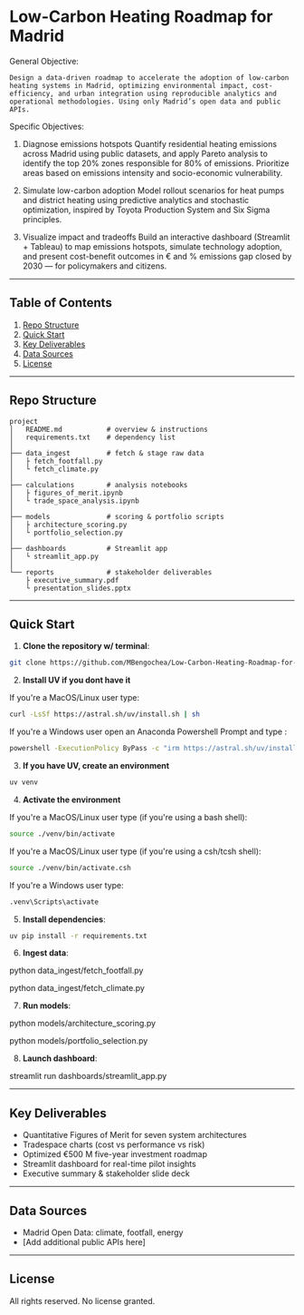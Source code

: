 # Low-Carbon Heating Roadmap for Madrid

General Objective:
```
Design a data-driven roadmap to accelerate the adoption of low-carbon heating systems in Madrid, optimizing environmental impact, cost-efficiency, and urban integration using reproducible analytics and operational methodologies. Using only Madrid’s open data and public APIs.
```
Specific Objectives:
1. Diagnose emissions hotspots Quantify residential heating emissions across Madrid using public datasets, and apply Pareto analysis to identify the top 20% zones responsible for 80% of emissions. Prioritize areas based on emissions intensity and socio-economic vulnerability.

2. Simulate low-carbon adoption Model rollout scenarios for heat pumps and district heating using predictive analytics and stochastic optimization, inspired by Toyota Production System and Six Sigma principles.

3. Visualize impact and tradeoffs Build an interactive dashboard (Streamlit + Tableau) to map emissions hotspots, simulate technology adoption, and present cost-benefit outcomes in € and % emissions gap closed by 2030 — for policymakers and citizens.

---

## Table of Contents

1. [Repo Structure](#repo-structure)  
2. [Quick Start](#quick-start)  
3. [Key Deliverables](#key-deliverables)  
4. [Data Sources](#data-sources)  
5. [License](#license)

---

## Repo Structure

```
project
│   README.md           # overview & instructions
│   requirements.txt    # dependency list
│
├── data_ingest         # fetch & stage raw data
│   ├ fetch_footfall.py
│   └ fetch_climate.py
│
├── calculations        # analysis notebooks
│   ├ figures_of_merit.ipynb
│   └ trade_space_analysis.ipynb
│
├── models              # scoring & portfolio scripts
│   ├ architecture_scoring.py
│   └ portfolio_selection.py
│
├── dashboards          # Streamlit app
│   └ streamlit_app.py
│
└── reports             # stakeholder deliverables
    ├ executive_summary.pdf
    └ presentation_slides.pptx
```
---
## Quick Start

1. **Clone the repository w/ terminal**:

```bash
git clone https://github.com/MBengochea/Low-Carbon-Heating-Roadmap-for-Madrid.git
```

2. **Install UV if you dont have it**

If you're a MacOS/Linux user type:

```bash
curl -LsSf https://astral.sh/uv/install.sh | sh
```

If you're a Windows user open an Anaconda Powershell Prompt and type :

```bash
powershell -ExecutionPolicy ByPass -c "irm https://astral.sh/uv/install.ps1 | iex"
```

3. **If you have UV, create an environment**

```bash
uv venv 
```

4. **Activate the environment**

If you're a MacOS/Linux user type (if you're using a bash shell):

```bash
source ./venv/bin/activate
```

If you're a MacOS/Linux user type (if you're using a csh/tcsh shell):

```bash
source ./venv/bin/activate.csh
```

If you're a Windows user type:

```bash
.venv\Scripts\activate
```

5. **Install dependencies**:

```bash
uv pip install -r requirements.txt
```
6. **Ingest data**:
   
python data_ingest/fetch_footfall.py

python data_ingest/fetch_climate.py

7. **Run models**:
   
python models/architecture_scoring.py

python models/portfolio_selection.py

8. **Launch dashboard**:
    
streamlit run dashboards/streamlit_app.py

---
## Key Deliverables

- Quantitative Figures of Merit for seven system architectures  
- Tradespace charts (cost vs performance vs risk)  
- Optimized €500 M five-year investment roadmap  
- Streamlit dashboard for real-time pilot insights  
- Executive summary & stakeholder slide deck
---
## Data Sources

- Madrid Open Data: climate, footfall, energy  
- [Add additional public APIs here]
---
## License

All rights reserved. No license granted.
